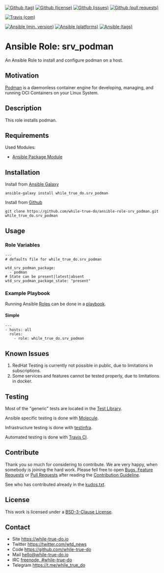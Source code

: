 <!--
name: README.md
description: This file contains important information for the repository.
author: while-true-do.io
contact: hello@while-true-do.io
license: BSD-3-Clause
-->

<!-- github shields -->
[![Github (tag)](https://img.shields.io/github/tag/while-true-do/ansible-role-srv_podman.svg)](https://github.com/while-true-do/ansible-role-srv_podman/tags)
[![Github (license)](https://img.shields.io/github/license/while-true-do/ansible-role-srv_podman.svg)](https://github.com/while-true-do/ansible-role-srv_podman/blob/master/LICENSE)
[![Github (issues)](https://img.shields.io/github/issues/while-true-do/ansible-role-srv_podman.svg)](https://github.com/while-true-do/ansible-role-srv_podman/issues)
[![Github (pull requests)](https://img.shields.io/github/issues-pr/while-true-do/ansible-role-srv_podman.svg)](https://github.com/while-true-do/ansible-role-srv_podman/pulls)
<!-- travis shields -->
[![Travis (com)](https://img.shields.io/travis/com/while-true-do/ansible-role-srv_podman.svg)](https://travis-ci.com/while-true-do/ansible-role-srv_podman)
<!-- ansible shields -->
[![Ansible (min. version)](https://img.shields.io/badge/dynamic/yaml.svg?label=Min.%20Ansible%20Version&url=https%3A%2F%2Fraw.githubusercontent.com%2Fwhile-true-do%2Fansible-role-srv_podman%2Fmaster%2Fmeta%2Fmain.yml&query=%24.galaxy_info.min_ansible_version&colorB=black)](https://galaxy.ansible.com/while_true_do/srv_podman)
[![Ansible (platforms)](https://img.shields.io/badge/dynamic/yaml.svg?label=Supported%20OS&url=https%3A%2F%2Fraw.githubusercontent.com%2Fwhile-true-do%2Fansible-role-srv_podman%2Fmaster%2Fmeta%2Fmain.yml&query=galaxy_info.platforms%5B*%5D.name&colorB=black)](https://galaxy.ansible.com/while_true_do/srv_podman)
[![Ansible (tags)](https://img.shields.io/badge/dynamic/yaml.svg?label=Galaxy%20Tags&url=https%3A%2F%2Fraw.githubusercontent.com%2Fwhile-true-do%2Fansible-role-srv_podman%2Fmaster%2Fmeta%2Fmain.yml&query=%24.galaxy_info.galaxy_tags%5B*%5D&colorB=black)](https://galaxy.ansible.com/while_true_do/srv_podman)

# Ansible Role: srv_podman

An Ansible Role to install and configure podman on a host.

## Motivation

[Podman](https://podman.io/) is a daemonless container engine for developing,
managing, and running OCI Containers on your Linux System.

## Description

This role installs podman.

## Requirements

Used Modules:

-   [Ansible Package Module](https://docs.ansible.com/ansible/latest/modules/package_module.html)

## Installation

Install from [Ansible Galaxy](https://galaxy.ansible.com/while_true_do/srv_podman)
```
ansible-galaxy install while_true_do.srv_podman
```

Install from [Github](https://github.com/while-true-do/ansible-role-srv_podman)
```
git clone https://github.com/while-true-do/ansible-role-srv_podman.git while_true_do.srv_podman
```

## Usage

### Role Variables

```
---
# defaults file for while_true_do.srv_podman

wtd_srv_podman_package:
  - podman
# State can be present|latest|absent
wtd_srv_podman_package_state: "present"
```

### Example Playbook

Running Ansible
[Roles](https://docs.ansible.com/ansible/latest/user_guide/playbooks_reuse_roles.html)
can be done in a
[playbook](https://docs.ansible.com/ansible/latest/user_guide/playbooks_intro.html).

#### Simple

```
---
- hosts: all
  roles:
    - role: while_true_do.srv_podman
```

## Known Issues

1.  RedHat Testing is currently not possible in public, due to limitations
    in subscriptions.
2.  Some services and features cannot be tested properly, due to limitations
    in docker.

## Testing

Most of the "generic" tests are located in the
[Test Library](https://github.com/while-true-do/test-library).

Ansible specific testing is done with
[Molecule](https://molecule.readthedocs.io/en/stable/).

Infrastructure testing is done with
[testinfra](https://testinfra.readthedocs.io/en/stable/).

Automated testing is done with [Travis CI](https://travis-ci.com/while-true-do).

## Contribute

Thank you so much for considering to contribute. We are very happy, when somebody
is joining the hard work. Please fell free to open
[Bugs, Feature Requests](https://github.com/while-true-do/ansible-role-srv_podman/issues)
or [Pull Requests](https://github.com/while-true-do/ansible-role-srv_podman/pulls) after
reading the [Contribution Guideline](https://github.com/while-true-do/doc-library/blob/master/docs/CONTRIBUTING.md).

See who has contributed already in the [kudos.txt](./kudos.txt).

## License

This work is licensed under a [BSD-3-Clause License](https://opensource.org/licenses/BSD-3-Clause).

## Contact

-   Site <https://while-true-do.io>
-   Twitter <https://twitter.com/wtd_news>
-   Code <https://github.com/while-true-do>
-   Mail [hello@while-true-do.io](mailto:hello@while-true-do.io)
-   IRC [freenode, #while-true-do](https://webchat.freenode.net/?channels=while-true-do)
-   Telegram <https://t.me/while_true_do>
